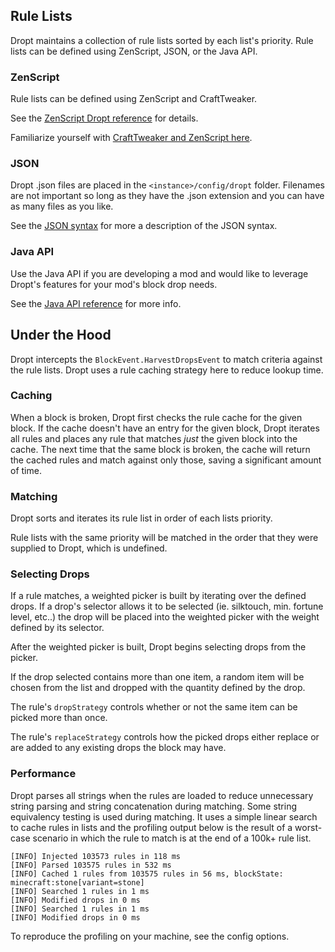 ## Rule Lists

Dropt maintains a collection of rule lists sorted by each list's priority. Rule lists can be defined using ZenScript, JSON, or the Java API.

### ZenScript

Rule lists can be defined using ZenScript and CraftTweaker.

See the [ZenScript Dropt reference](zs/dropt.md) for details.

Familiarize yourself with [CraftTweaker and ZenScript here](https://crafttweaker.readthedocs.io/en/latest/).

### JSON

Dropt .json files are placed in the `<instance>/config/dropt` folder. Filenames are not important so long as they have the .json extension and you can have as many files as you like.

See the [JSON syntax](json/syntax.md) for more a description of the JSON syntax.

### Java API

Use the Java API if you are developing a mod and would like to leverage Dropt's features for your mod's block drop needs.

See the [Java API reference](api/reference.md) for more info.

## Under the Hood

Dropt intercepts the `BlockEvent.HarvestDropsEvent` to match criteria against the rule lists. Dropt uses a rule caching strategy here to reduce lookup time.

### Caching

When a block is broken, Dropt first checks the rule cache for the given block. If the cache doesn't have an entry for the given block, Dropt iterates all rules and places any rule that matches *just* the given block into the cache. The next time that the same block is broken, the cache will return the cached rules and match against only those, saving a significant amount of time.

### Matching

Dropt sorts and iterates its rule list in order of each lists priority.

Rule lists with the same priority will be matched in the order that they were supplied to Dropt, which is undefined.

### Selecting Drops

If a rule matches, a weighted picker is built by iterating over the defined drops. If a drop's selector allows it to be selected (ie. silktouch, min. fortune level, etc..) the drop will be placed into the weighted picker with the weight defined by its selector.

After the weighted picker is built, Dropt begins selecting drops from the picker.

If the drop selected contains more than one item, a random item will be chosen from the list and dropped with the quantity defined by the drop.

The rule's `dropStrategy` controls whether or not the same item can be picked more than once.

The rule's `replaceStrategy` controls how the picked drops either replace or are added to any existing drops the block may have.

### Performance

Dropt parses all strings when the rules are loaded to reduce unnecessary string parsing and string concatenation during matching. Some string equivalency testing is used during matching. It uses a simple linear search to cache rules in lists and the profiling output below is the result of a worst-case scenario in which the rule to match is at the end of a 100k+ rule list.

```text
[INFO] Injected 103573 rules in 118 ms
[INFO] Parsed 103575 rules in 532 ms
[INFO] Cached 1 rules from 103575 rules in 56 ms, blockState: minecraft:stone[variant=stone]
[INFO] Searched 1 rules in 1 ms
[INFO] Modified drops in 0 ms
[INFO] Searched 1 rules in 1 ms
[INFO] Modified drops in 0 ms
```

To reproduce the profiling on your machine, see the config options.